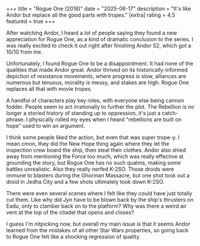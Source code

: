 +++
title = "Rogue One (2016)"
date = "2025-06-17"
description = "It's like Andor but replace all the good parts with tropes."
[extra]
rating = 4.5
featured = true
+++

After watching Andor, I heard a lot of people saying they found a new appreciation for Rogue One, as a kind of dramatic conclusion to the series. I was really excited to check it out right after finishing Andor S2, which got a 10/10 from me.

Unfortunately, I found Rogue One to be a disappointment. It had none of the qualities that made Andor great. Andor thrived on its historically-informed depiction of resistance movements, where progress is slow, alliances are numerous but tenuous, morality is messy, and stakes are high. Rogue One replaces all that with movie tropes.

A handful of characters play key roles, with everyone else being cannon fodder. People seem to act irrationally to further the plot. The Rebellion is no longer a storied history of standing up to oppression, it's just a catch-phrase. I physically rolled my eyes when I heard "rebellions are built on hope" used to win an argument.

I think some people liked the action, but even that was super trope-y. I mean cmon, they did the New Hope thing again where they let the inspection crew board the ship, then steal their clothes. Andor also shied away from mentioning the Force too much, which was really effective at grounding the story, but Rogue One has no such qualms, making some battles unrealistic. Also they really nerfed K-2SO. Those droids were immune to blasters during the Ghorman Massacre, but one shot took out a droid in Jedha City and a few shots ultimately took down K-2SO.

There were even several scenes where I felt like they could have just totally cut them. Like why did Jyn have to be blown back by the ship's thrusters on Eadu, only to clamber back on to the platform? Why was there a weird air vent at the top of the citadel that opens and closes?

I guess I'm nitpicking now, but overall my main issue is that it seems Andor learned from the mistakes of all other Star Wars properties, so going back to Rogue One felt like a shocking regression of quality.
